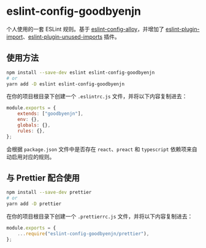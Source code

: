 # eslint-config-goodbyenjn

个人使用的一套 ESLint 规则。基于 [eslint-config-alloy](https://github.com/alloyteam/eslint-config-alloy)，并增加了 [eslint-plugin-import](https://github.com/import-js/eslint-plugin-import)、[eslint-plugin-unused-imports](https://github.com/sweepline/eslint-plugin-unused-imports) 插件。

## 使用方法

```bash
npm install --save-dev eslint eslint-config-goodbyenjn
# or
yarn add -D eslint eslint-config-goodbyenjn
```

在你的项目根目录下创建一个 `.eslintrc.js` 文件，并将以下内容复制进去：

```js
module.exports = {
    extends: ["goodbyenjn"],
    env: {},
    globals: {},
    rules: {},
};
```

会根据 `package.json` 文件中是否存在 `react`、`preact` 和 `typescript` 依赖项来自动启用对应的规则。

## 与 Prettier 配合使用

```bash
npm install --save-dev prettier
# or
yarn add -D prettier
```

在你的项目根目录下创建一个 `.prettierrc.js` 文件，并将以下内容复制进去：

```js
module.exports = {
    ...require("eslint-config-goodbyenjn/prettier"),
};
```
